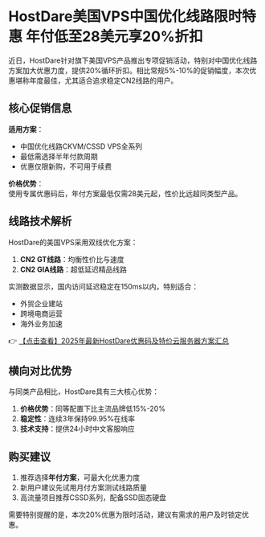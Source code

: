 # HostDare美国VPS中国优化线路限时特惠 年付低至28美元享20%折扣

近日，HostDare针对旗下美国VPS产品推出专项促销活动，特别对中国优化线路方案加大优惠力度，提供20%循环折扣。相比常规5%-10%的促销幅度，本次优惠堪称年度最佳，尤其适合追求稳定CN2线路的用户。

## 核心促销信息

**适用方案**：  
- 中国优化线路CKVM/CSSD VPS全系列  
- 最低需选择半年付款周期  
- 优惠仅限新购，不可用于续费  

**价格优势**：  
使用专属优惠码后，年付方案最低仅需28美元起，性价比远超同类型产品。

## 线路技术解析

HostDare的美国VPS采用双线优化方案：
1. **CN2 GT线路**：均衡性价比与速度  
2. **CN2 GIA线路**：超低延迟精品线路  

实测数据显示，国内访问延迟稳定在150ms以内，特别适合：
- 外贸企业建站
- 跨境电商运营
- 海外业务加速

👉 [【点击查看】2025年最新HostDare优惠码及特价云服务器方案汇总](https://bit.ly/hostdare)

## 横向对比优势

与同类产品相比，HostDare具有三大核心优势：
1. **价格优势**：同等配置下比主流品牌低15%-20%  
2. **稳定性**：连续3年保持99.95%在线率  
3. **技术支持**：提供24小时中文客服响应  

## 购买建议

1. 推荐选择**年付方案**，可最大化优惠力度  
2. 新用户建议先试用月付方案测试线路质量  
3. 高流量项目推荐CSSD系列，配备SSD固态硬盘  

需要特别提醒的是，本次20%优惠为限时活动，建议有需求的用户及时锁定优惠。